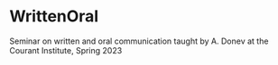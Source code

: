 # WrittenOral
Seminar on written and oral communication taught by A. Donev at the Courant Institute, Spring 2023
